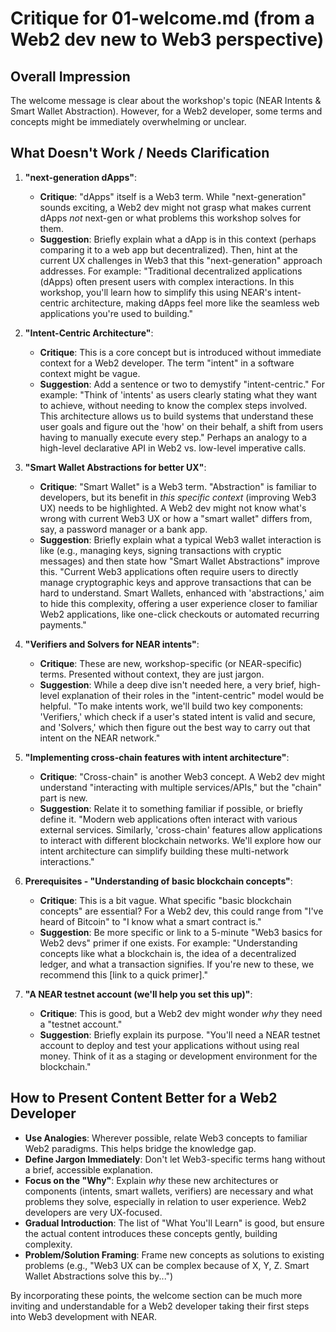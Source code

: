 # Critique for 01-welcome.md (from a Web2 dev new to Web3 perspective)

## Overall Impression

The welcome message is clear about the workshop's topic (NEAR Intents & Smart Wallet Abstraction). However, for a Web2 developer, some terms and concepts might be immediately overwhelming or unclear.

## What Doesn't Work / Needs Clarification

1.  **"next-generation dApps"**:

    - **Critique**: "dApps" itself is a Web3 term. While "next-generation" sounds exciting, a Web2 dev might not grasp what makes current dApps _not_ next-gen or what problems this workshop solves for them.
    - **Suggestion**: Briefly explain what a dApp is in this context (perhaps comparing it to a web app but decentralized). Then, hint at the current UX challenges in Web3 that this "next-generation" approach addresses. For example: "Traditional decentralized applications (dApps) often present users with complex interactions. In this workshop, you'll learn how to simplify this using NEAR's intent-centric architecture, making dApps feel more like the seamless web applications you're used to building."

2.  **"Intent-Centric Architecture"**:

    - **Critique**: This is a core concept but is introduced without immediate context for a Web2 developer. The term "intent" in a software context might be vague.
    - **Suggestion**: Add a sentence or two to demystify "intent-centric." For example: "Think of 'intents' as users clearly stating what they want to achieve, without needing to know the complex steps involved. This architecture allows us to build systems that understand these user goals and figure out the 'how' on their behalf, a shift from users having to manually execute every step." Perhaps an analogy to a high-level declarative API in Web2 vs. low-level imperative calls.

3.  **"Smart Wallet Abstractions for better UX"**:

    - **Critique**: "Smart Wallet" is a Web3 term. "Abstraction" is familiar to developers, but its benefit in _this specific context_ (improving Web3 UX) needs to be highlighted. A Web2 dev might not know what's wrong with current Web3 UX or how a "smart wallet" differs from, say, a password manager or a bank app.
    - **Suggestion**: Briefly explain what a typical Web3 wallet interaction is like (e.g., managing keys, signing transactions with cryptic messages) and then state how "Smart Wallet Abstractions" improve this. "Current Web3 applications often require users to directly manage cryptographic keys and approve transactions that can be hard to understand. Smart Wallets, enhanced with 'abstractions,' aim to hide this complexity, offering a user experience closer to familiar Web2 applications, like one-click checkouts or automated recurring payments."

4.  **"Verifiers and Solvers for NEAR intents"**:

    - **Critique**: These are new, workshop-specific (or NEAR-specific) terms. Presented without context, they are just jargon.
    - **Suggestion**: While a deep dive isn't needed here, a very brief, high-level explanation of their roles in the "intent-centric" model would be helpful. "To make intents work, we'll build two key components: 'Verifiers,' which check if a user's stated intent is valid and secure, and 'Solvers,' which then figure out the best way to carry out that intent on the NEAR network."

5.  **"Implementing cross-chain features with intent architecture"**:

    - **Critique**: "Cross-chain" is another Web3 concept. A Web2 dev might understand "interacting with multiple services/APIs," but the "chain" part is new.
    - **Suggestion**: Relate it to something familiar if possible, or briefly define it. "Modern web applications often interact with various external services. Similarly, 'cross-chain' features allow applications to interact with different blockchain networks. We'll explore how our intent architecture can simplify building these multi-network interactions."

6.  **Prerequisites - "Understanding of basic blockchain concepts"**:

    - **Critique**: This is a bit vague. What specific "basic blockchain concepts" are essential? For a Web2 dev, this could range from "I've heard of Bitcoin" to "I know what a smart contract is."
    - **Suggestion**: Be more specific or link to a 5-minute "Web3 basics for Web2 devs" primer if one exists. For example: "Understanding concepts like what a blockchain is, the idea of a decentralized ledger, and what a transaction signifies. If you're new to these, we recommend this [link to a quick primer]."

7.  **"A NEAR testnet account (we'll help you set this up)"**:
    - **Critique**: This is good, but a Web2 dev might wonder _why_ they need a "testnet account."
    - **Suggestion**: Briefly explain its purpose. "You'll need a NEAR testnet account to deploy and test your applications without using real money. Think of it as a staging or development environment for the blockchain."

## How to Present Content Better for a Web2 Developer

- **Use Analogies**: Wherever possible, relate Web3 concepts to familiar Web2 paradigms. This helps bridge the knowledge gap.
- **Define Jargon Immediately**: Don't let Web3-specific terms hang without a brief, accessible explanation.
- **Focus on the "Why"**: Explain _why_ these new architectures or components (intents, smart wallets, verifiers) are necessary and what problems they solve, especially in relation to user experience. Web2 developers are very UX-focused.
- **Gradual Introduction**: The list of "What You'll Learn" is good, but ensure the actual content introduces these concepts gently, building complexity.
- **Problem/Solution Framing**: Frame new concepts as solutions to existing problems (e.g., "Web3 UX can be complex because of X, Y, Z. Smart Wallet Abstractions solve this by...")

By incorporating these points, the welcome section can be much more inviting and understandable for a Web2 developer taking their first steps into Web3 development with NEAR.
